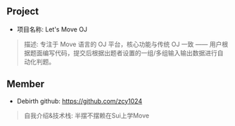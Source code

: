 ## Project
- 项目名称: Let's Move OJ
> 描述: 专注于 Move 语言的 OJ 平台，核心功能与传统 OJ 一致 —— 用户根据题面编写代码，提交后根据出题者设置的一组/多组输入输出数据进行自动化判题。


## Member
- Debirth  github: https://github.com/zcy1024
> 自我介绍&技术栈:  半摆不摆赖在Sui上学Move

